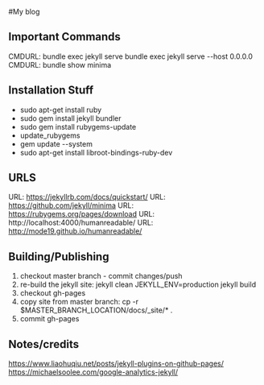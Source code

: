 #My blog

## Important Commands
CMDURL: bundle exec jekyll serve 
bundle exec jekyll serve --host 0.0.0.0 
CMDURL: bundle show minima

## Installation Stuff
* sudo apt-get install ruby
* sudo gem install jekyll bundler
* sudo gem install rubygems-update
* update_rubygems 
* gem update --system
* sudo apt-get install libroot-bindings-ruby-dev

## URLS
URL: https://jekyllrb.com/docs/quickstart/
URL: https://github.com/jekyll/minima
URL: https://rubygems.org/pages/download
URL: http://localhost:4000/humanreadable/
URL: http://mode19.github.io/humanreadable/

## Building/Publishing 

1. checkout master branch - commit changes/push
2. re-build the jekyll site: 
        jekyll clean
        JEKYLL_ENV=production jekyll build
3. checkout gh-pages
4. copy site from master branch: cp -r $MASTER_BRANCH_LOCATION/docs/_site/* .
5. commit gh-pages

## Notes/credits
https://www.liaohuqiu.net/posts/jekyll-plugins-on-github-pages/
https://michaelsoolee.com/google-analytics-jekyll/
